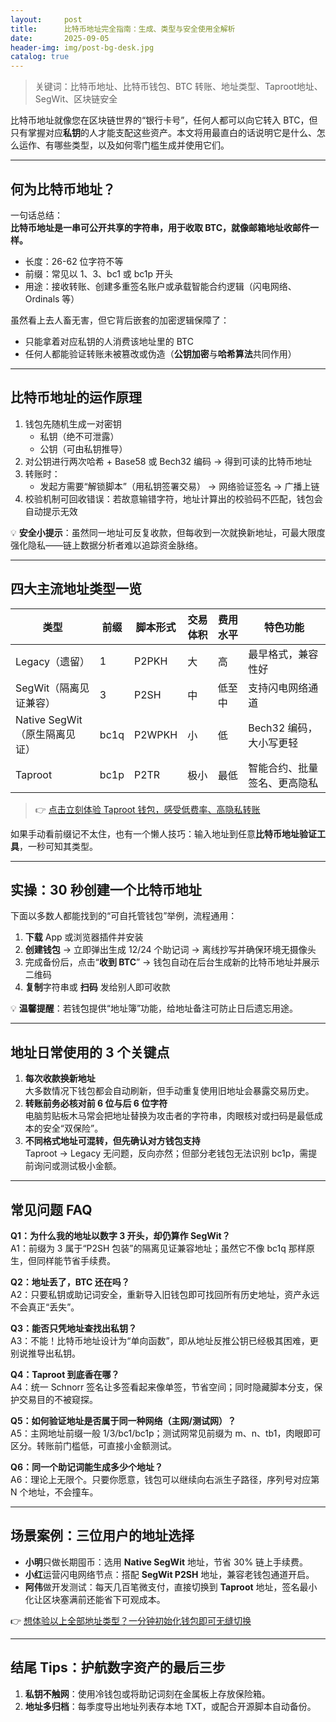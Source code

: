 ```yaml
---
layout:     post
title:      比特币地址完全指南：生成、类型与安全使用全解析
date:       2025-09-05
header-img: img/post-bg-desk.jpg
catalog: true
---
```


> 关键词：比特币地址、比特币钱包、BTC 转账、地址类型、Taproot地址、SegWit、区块链安全

比特币地址就像您在区块链世界的“银行卡号”，任何人都可以向它转入 BTC，但只有掌握对应**私钥**的人才能支配这些资产。本文将用最直白的话说明它是什么、怎么运作、有哪些类型，以及如何零门槛生成并使用它们。

---

## 何为比特币地址？

一句话总结：  
**比特币地址是一串可公开共享的字符串，用于收取 BTC，就像邮箱地址收邮件一样。**

- 长度：26-62 位字符不等  
- 前缀：常见以 1、3、bc1 或 bc1p 开头  
- 用途：接收转账、创建多重签名账户或承载智能合约逻辑（闪电网络、Ordinals 等）

虽然看上去人畜无害，但它背后嵌套的加密逻辑保障了：  
- 只能拿着对应私钥的人消费该地址里的 BTC  
- 任何人都能验证转账未被篡改或伪造（**公钥加密**与**哈希算法**共同作用）

---

## 比特币地址的运作原理

1. 钱包先随机生成一对密钥  
   - 私钥（绝不可泄露）  
   - 公钥（可由私钥推导）  
2. 对公钥进行两次哈希 + Base58 或 Bech32 编码 → 得到可读的比特币地址  
3. 转账时：  
   - 发起方需要“解锁脚本”（用私钥签署交易） → 网络验证签名 → 广播上链  
4. 校验机制可回收错误：若故意输错字符，地址计算出的校验码不匹配，钱包会自动提示无效

💡 **安全小提示**：虽然同一地址可反复收款，但每收到一次就换新地址，可最大限度强化隐私——链上数据分析者难以追踪资金脉络。

---

## 四大主流地址类型一览

| 类型 | 前缀 | 脚本形式 | 交易体积 | 费用水平 | 特色功能 |
|---|---|---|---|---|---|
| Legacy（遗留） | 1 | P2PKH | 大 | 高 | 最早格式，兼容性好 |
| SegWit（隔离见证兼容） | 3 | P2SH | 中 | 低至中 | 支持闪电网络通道 |
| Native SegWit（原生隔离见证） | bc1q | P2WPKH | 小 | 低 | Bech32 编码，大小写更轻 |
| Taproot | bc1p | P2TR | 极小 | 最低 | 智能合约、批量签名、更高隐私 |

> 👉 [点击立刻体验 Taproot 钱包，感受低费率、高隐私转账](https://okxdog.com/)

如果手动看前缀记不太住，也有一个懒人技巧：输入地址到任意**比特币地址验证工具**，一秒可知其类型。

---

## 实操：30 秒创建一个比特币地址

下面以多数人都能找到的“可自托管钱包”举例，流程通用：  
1. **下载** App 或浏览器插件并安装  
2. **创建钱包** → 立即弹出生成 12/24 个助记词 → 离线抄写并确保环境无摄像头  
3. 完成备份后，点击“**收到 BTC**” → 钱包自动在后台生成新的比特币地址并展示二维码  
4. **复制**字符串或 **扫码** 发给别人即可收款  

💡 **温馨提醒**：若钱包提供“地址簿”功能，给地址备注可防止日后遗忘用途。

---

## 地址日常使用的 3 个关键点

1. **每次收款换新地址**  
   大多数情况下钱包都会自动刷新，但手动重复使用旧地址会暴露交易历史。  
2. **转账前务必核对前 6 位与后 6 位字符**  
   电脑剪贴板木马常会把地址替换为攻击者的字符串，肉眼核对或扫码是最低成本的安全“双保险”。  
3. **不同格式地址可混转，但先确认对方钱包支持**  
   Taproot → Legacy 无问题，反向亦然；但部分老钱包无法识别 bc1p，需提前询问或测试极小金额。

---

## 常见问题 FAQ

**Q1：为什么我的地址以数字 3 开头，却仍算作 SegWit？**  
A1：前缀为 3 属于“P2SH 包装”的隔离见证兼容地址；虽然它不像 bc1q 那样原生，但同样能节省手续费。

**Q2：地址丢了，BTC 还在吗？**  
A2：只要私钥或助记词安全，重新导入旧钱包即可找回所有历史地址，资产永远不会真正“丢失”。

**Q3：能否只凭地址查找出私钥？**  
A3：不能！比特币地址设计为“单向函数”，即从地址反推公钥已经极其困难，更别说推导出私钥。

**Q4：Taproot 到底香在哪？**  
A4：统一 Schnorr 签名让多签看起来像单签，节省空间；同时隐藏脚本分支，保护交易目的不被窥探。

**Q5：如何验证地址是否属于同一种网络（主网/测试网）？**  
A5：主网地址前缀一般 1/3/bc1/bc1p；测试网常见前缀为 m、n、tb1，肉眼即可区分。转账前门槛低，可直接小金额测试。

**Q6：同一个助记词能生成多少个地址？**  
A6：理论上无限个。只要你愿意，钱包可以继续向右派生子路径，序列号对应第 N 个地址，不会撞车。

---

## 场景案例：三位用户的地址选择

- **小明**只做长期囤币：选用 **Native SegWit** 地址，节省 30% 链上手续费。  
- **小红**运营闪电网络节点：搭配 **SegWit P2SH** 地址，兼容老钱包通道开启。  
- **阿伟**做开发测试：每天几百笔微支付，直接切换到 **Taproot** 地址，签名最小化让区块塞满前还能省下可观成本。  

👉 [想体验以上全部地址类型？一分钟初始化钱包即可无缝切换](https://okxdog.com/)

---

## 结尾 Tips：护航数字资产的最后三步

1. **私钥不触网**：使用冷钱包或将助记词刻在金属板上存放保险箱。  
2. **地址多归档**：每季度导出地址列表存本地 TXT，或配合开源脚本自动备份。